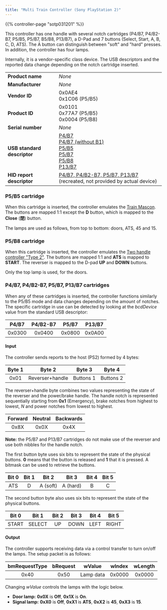 ```yaml
---
title: "Multi Train Controller (Sony PlayStation 2)"
---
```


{{% controller-page "sotp031201" %}}

This controller has one handle with several notch cartridges (P4/B7, P4/B2-B7, P5/B5, P5/B7, B5/B8, P13/B7), a D-Pad and 7 buttons (Select, Start, A, B, C, D, ATS). The A button can distinguish between "soft" and "hard" presses. In addition, the controller has four lamps.

Internally, it is a vendor-specific class device. The USB descriptors and the reported data change depending on the notch cartridge inserted. 

|                             |                                           |
|-----------------------------|-------------------------------------------|
| **Product name**            | *None*                                    |
| **Manufacturer**            | *None*                                    |
| **Vendor ID**               | 0x0AE4<br>0x1C06 (P5/B5)                  |
| **Product ID**              | 0x0101<br>0x77A7 (P5/B5)<br>0x0004 (P5/B8) |
| **Serial number**           | *None*                                    |
| **USB standard descriptor** | [P4/B7](/controllers/usb/descriptors/sotp031201-P4B7_standard-descriptor.txt)<br>[P4/B7 (without B1)](/controllers/usb/descriptors/sotp031201-P4B1B7_standard-descriptor.txt)<br>[P5/B5](/controllers/usb/descriptors/sotp031201-P5B5_standard-descriptor.txt)<br>[P5/B7](/controllers/usb/descriptors/sotp031201-P5B7_standard-descriptor.txt)<br>[P5/B8](/controllers/usb/descriptors/sotp031201-P5B8_standard-descriptor.txt)<br>[P13/B7](/controllers/usb/descriptors/sotp031201-P13B7_standard-descriptor.txt) |
| **HID report descriptor**   | [P4/B7, P4/B2-B7, P5/B7, P13/B7](/controllers/usb/descriptors/sotp031201_hid-report-descriptor.txt) (recreated, not provided by actual device) |

### P5/B5 cartridge

When this cartridge is inserted, the controller emulates the [Train Mascon](/controllers/usb/cotm02001). The buttons are mapped 1:1 except the **D** button, which is mapped to the **Close** (**閉**) button.

The lamps are used as follows, from top to bottom: doors, ATS, 45 and 15.

### P5/B8 cartridge

When this cartridge is inserted, the controller emulates the [Two handle controller "Type 2"](/controllers/usb/tcpp20009). The buttons are mapped 1:1 and **ATS** is mapped to **START**. The reverser is mapped to the D-pad **UP** and **DOWN** buttons.

Only the top lamp is used, for the doors.

### P4/B7, P4/B2-B7, P5/B7, P13/B7 cartridges

When any of these cartridges is inserted, the controller functions similarly to the P5/B5 mode and data changes depending on the amount of notches. The specific cartridge in use can be detected by looking at the *bcdDevice* value from the standard USB descriptor:

| P4/B7  | P4/B2-B7 | P5/B7  | P13/B7 |
|:------:|:--------:|:------:|:------:|
| 0x0300 | 0x0400   | 0x0800 | 0x0A00 |

#### Input

The controller sends reports to the host (PS2) formed by 4 bytes:

| Byte 1 | Byte 2          | Byte 3    | Byte 4    |
|:------:|:---------------:|:---------:|:---------:|
| 0x01   | Reverser+handle | Buttons 1 | Buttons 2 |

The reverser+handle byte combines two values representing the state of the reverser and the power/brake handle. The handle notch is represented sequentially starting from **0x1** (Emergency), brake notches from highest to lowest, *N* and power notches from lowest to highest.

| Forward | Neutral | Backwards |
|:-------:|:-------:|:---------:|
| 0x8X    | 0x0X    | 0x4X      |

**Note:** the P5/B7 and P13/B7 cartridges do not make use of the reverser and use both nibbles for the handle notch.

The first button byte uses six bits to represent the state of the physical buttons. **0** means that the button is released and **1** that it is pressed. A bitmask can be used to retrieve the buttons.

| Bit 0 | Bit 1 | Bit 2    | Bit 3    | Bit 4 | Bit 5 |
|:-----:|:-----:|:--------:|:--------:|:-----:|:-----:|
| ATS   | D     | A (soft) | A (hard) | B     | C     |

The second button byte also uses six bits to represent the state of the physical buttons.

| Bit 0 | Bit 1  | Bit 2 | Bit 3 | Bit 4 | Bit 5 |
|:-----:|:------:|:-----:|:-----:|:-----:|:-----:|
| START | SELECT | UP    | DOWN  | LEFT  | RIGHT |

#### Output

The controller supports receiving data via a control transfer to turn on/off the lamps. The setup packet is as follows:

| bmRequestType | bRequest | wValue    | wIndex | wLength |
|:-------------:|:--------:|:---------:|:------:|:-------:|
| 0x40          | 0x50     | Lamp data | 0x0000 | 0x0000  |

Changing *wValue* controls the lamps with the logic below.

* **Door lamp:** **0x0X** is **Off**, **0x1X** is **On**.
* **Signal lamp:** **0xX0** is **Off**, **0xX1** is **ATS**, **0xX2** is **45**, **0xX3** is **15**.
